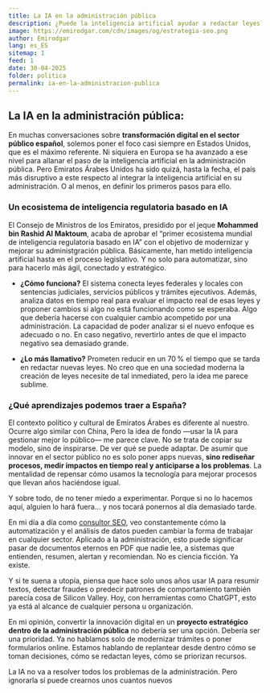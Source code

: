 ```yaml
---
title: La IA en la administración pública
description: ¿Puede la inteligencia artificial ayudar a redactar leyes? El caso de Emiratos Árabes Unidos nos da pistas de hacia dónde puede ir la innovación en la administración pública.
image: https://emirodgar.com/cdn/images/og/estrategia-seo.png
author: Emirodgar
lang: es_ES
sitemap: 1
feed: 1
date: 30-04-2025
folder: politica
permalink: ia-en-la-administracion-publica
---
```


## La IA en la administración pública: 

En muchas conversaciones sobre **transformación digital en el sector público español**, solemos poner el foco casi siempre en Estados Unidos, que es el máximo referente. Ni siquiera en Europa se ha avanzado a ese nivel para allanar el paso de la inteligencia artificial en la administración pública. Pero Emiratos Árabes Unidos ha sido quizá, hasta la fecha, el país más disruptivo a este respecto al integrar la inteligencia artificial en su administración. O al menos, en definir los primeros pasos para ello.

### Un ecosistema de inteligencia regulatoria basado en IA

El Consejo de Ministros de los Emiratos, presidido por el jeque **Mohammed bin Rashid Al Maktoum**, acaba de aprobar el “primer ecosistema mundial de inteligencia regulatoria basado en IA” con el objetivo de modernizar y mejorar su administgración pública. Básicamente, han metido inteligencia artificial hasta en el proceso legislativo. Y no solo para automatizar, sino para hacerlo más ágil, conectado y estratégico.

- **¿Cómo funciona?** El sistema conecta leyes federales y locales con sentencias judiciales, servicios públicos y trámites ejecutivos. Además, analiza datos en tiempo real para evaluar el impacto real de esas leyes y proponer cambios si algo no está funcionando como se esperaba. Algo que debería hacerse con cualquier cambio acompetido por una administración. La capacidad de poder analizar si el nuevo enfoque es adecuado o no. En caso negativo, revertirlo antes de que el impacto negativo sea demasiado grande.

- **¿Lo más llamativo?** Prometen reducir en un 70 % el tiempo que se tarda en redactar nuevas leyes. No creo que en una sociedad moderna la creación de leyes necesite de tal inmediated, pero la idea me parece sublime.

### ¿Qué aprendizajes podemos traer a España?

El contexto político y cultural de Emiratos Árabes es diferente al nuestro. Ocurre algo similar con China, Pero la idea de fondo —usar la IA para gestionar mejor lo público— me parece clave. No se trata de copiar su modelo, sino de inspirarse. De ver qué se puede adaptar. De asumir que innovar en el sector público no es solo poner apps nuevas, **sino rediseñar procesos, medir impactos en tiempo real y anticiparse a los problemas**. La mentalidad de repensar cómo usamos la tecnología para mejorar procesos que llevan años haciéndose igual.

Y sobre todo, de no tener miedo a experimentar. Porque si no lo hacemos aquí, alguien lo hará fuera… y nos tocará ponernos al día demasiado tarde.

En mi día a día como [consultor SEO](https://emirodgar.com/), veo constantemente cómo la automatización y el análisis de datos pueden cambiar la forma de trabajar en cualquier sector. Aplicado a la administración, esto puede significar pasar de documentos eternos en PDF que nadie lee, a sistemas que entienden, resumen, alertan y recomiendan. No es ciencia ficción. Ya existe.

Y si te suena a utopía, piensa que hace solo unos años usar IA para resumir textos, detectar fraudes o predecir patrones de comportamiento también parecía cosa de Silicon Valley. Hoy, con herramientas como ChatGPT, esto ya está al alcance de cualquier persona u organización.

En mi opinión, convertir la innovación digital en un **proyecto estratégico dentro de la administración pública** no debería ser una opción. Debería ser una prioridad. Ya no hablamos solo de modernizar trámites o poner formularios online. Estamos hablando de replantear desde dentro cómo se toman decisiones, cómo se redactan leyes, cómo se priorizan recursos.

La IA no va a resolver todos los problemas de la administración. Pero ignorarla sí puede crearnos unos cuantos nuevos
